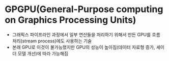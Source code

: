 
# GPGPU(General-Purpose computing on Graphics Processing Units)
-    그래픽스 파이프라인 과정에서 일부 연산들을 처리하기 위해서 만든 GPU를 흐름 처리(stream process)에도 사용하는 기술
-    본래 GPU로 이것이 불가능했지만 GPU의 성능이 높아짐(데이터 자료형 증가, 셰이더 모델 개선)에 따라 가능해짐
